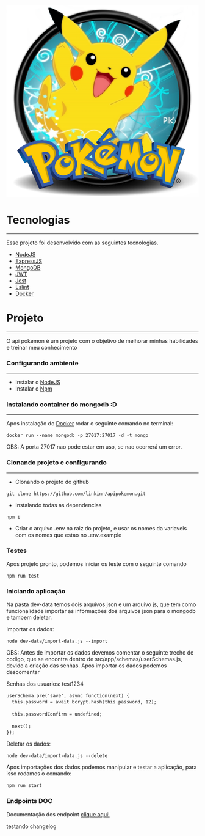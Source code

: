 ![](https://github.com/linkinn/apipokemon/blob/master/public/img/logo.png)

# Tecnologias

---

Esse projeto foi desenvolvido com as seguintes tecnologias.

 - [NodeJS](https://nodejs.org/en/)
 - [ExpressJS](https://expressjs.com/pt-br/)
 - [MongoDB](https://www.mongodb.com/)
 - [JWT](https://jwt.io/)
 - [Jest](https://jestjs.io/)
 - [Eslint](https://eslint.org/)
 - [Docker](https://www.docker.com/)

# Projeto

---

O api pokemon é um projeto com o objetivo de melhorar minhas habilidades e treinar meu conhecimento

### Configurando ambiente

---

 - Instalar o [NodeJS](https://nodejs.org/en/)
 - Instalar o [Npm](https://www.npmjs.com/)

### Instalando container do mongodb :D

---

Apos instalação do [Docker](https://www.docker.com/) rodar o seguinte comando no terminal:

```
docker run --name mongodb -p 27017:27017 -d -t mongo
```

OBS: A porta 27017 nao pode estar em uso, se nao ocorrerá um error.

### Clonando projeto e configurando

---

 - Clonando o projeto do github

```
git clone https://github.com/linkinn/apipokemon.git
```

 - Instalando todas as dependencias

```
npm i
```

 - Criar o arquivo .env na raiz do projeto, e usar os nomes da variaveis com os nomes que estao no .env.example

### Testes

Apos projeto pronto, podemos iniciar os teste com o seguinte comando

```
npm run test
```

### Iniciando aplicação

Na pasta dev-data temos dois arquivos json e um arquivo js, que tem como funcionalidade importar as informações dos arquivos json para o mongodb e tambem deletar.

Importar os dados:

```
node dev-data/import-data.js --import
```

OBS: Antes de importar os dados devemos comentar o seguinte trecho de codigo, que se encontra dentro de src/app/schemas/userSchemas.js, devido a criação das senhas. Apos importar os dados podemos descomentar

Senhas dos usuarios: test1234

```
userSchema.pre('save', async function(next) {
  this.password = await bcrypt.hash(this.password, 12);

  this.passwordConfirm = undefined;

  next();
});
```

Deletar os dados:

```
node dev-data/import-data.js --delete
```

Apos importações dos dados podemos manipular e testar a aplicação, para isso rodamos o comando:

```
npm run start
```

### Endpoints DOC

Documentação dos endpoint [clique aqui!](https://documenter.getpostman.com/view/9593365/SW7ezkeJ?version=latest#4ded2659-0f70-4ea9-8607-29f3db50848b)

testando changelog
